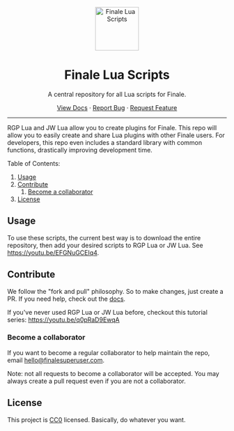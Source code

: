 <p align="center">
 <img width="100px" src="https://www.lua.org/images/powered-by-lua.gif" align="center" alt="Finale Lua Scripts" />
 <h1 align="center">Finale Lua Scripts</h1>
 <p align="center">A central repository for all Lua scripts for Finale.</p>
</p>

  <p align="center">
    <a href="https://finalelua.com">View Docs</a>
    ·
    <a href="https://github.com/finale-lua/lua-scripts/issues/new/choose">Report Bug</a>
    ·
    <a href="https://github.com/finale-lua/lua-scripts/issues/new/choose">Request Feature</a>
  </p>
</p>

---

RGP Lua and JW Lua allow you to create plugins for Finale. This repo will allow you to easily create and share Lua plugins with other Finale users. For developers, this repo even includes a standard library with common functions, drastically improving development time.

Table of Contents:

1. [Usage](#usage)
2. [Contribute](#contribute)
   1. [Become a collaborator](#become-a-collaborator)
3. [License](#license)

## Usage

To use these scripts, the current best way is to download the entire repository, then add your desired scripts to RGP Lua or JW Lua. See https://youtu.be/EFGNuGCEIq4.

## Contribute

We follow the "fork and pull" philosophy. So to make changes, just create a PR. If you need help, check out the [docs](https://jw-lua-scripts-docs.vercel.app/docs/getting-started).

If you've never used RGP Lua or JW Lua before, checkout this tutorial series: https://youtu.be/q0pRaD9EwqA

### Become a collaborator

If you want to become a regular collaborator to help maintain the repo, email hello@finalesuperuser.com.

Note: not all requests to become a collaborator will be accepted. You may always create a pull request even if you are not a collaborator.

## License

This project is [CC0](https://github.com/Nick-Mazuk/jw-lua-scripts/blob/master/LICENSE) licensed. Basically, do whatever you want.
